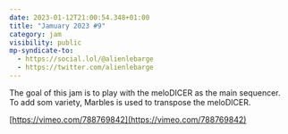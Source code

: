 ```yaml
---
date: 2023-01-12T21:00:54.348+01:00
title: "Jamuary 2023 #9"
category: jam
visibility: public
mp-syndicate-to:
  - https://social.lol/@alienlebarge
  - https://twitter.com/alienlebarge
---
```

The goal of this jam is to play with the meloDICER as the main sequencer. To add som variety, Marbles is used to transpose the meloDICER.

[https://vimeo.com/788769842](https://vimeo.com/788769842)
